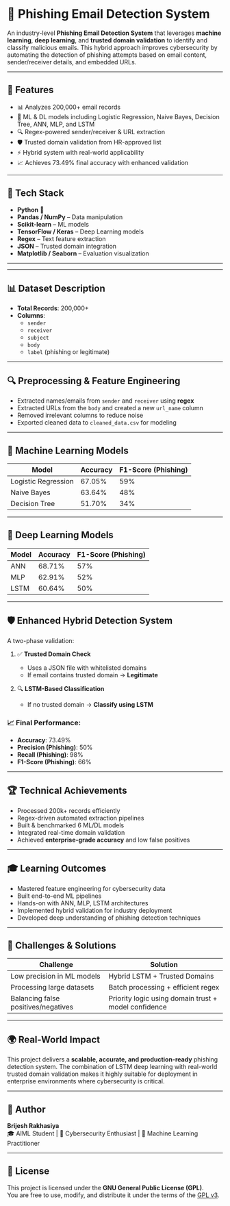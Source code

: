 # 📧 Phishing Email Detection System

An industry-level **Phishing Email Detection System** that leverages **machine learning**, **deep learning**, and **trusted domain validation** to identify and classify malicious emails. This hybrid approach improves cybersecurity by automating the detection of phishing attempts based on email content, sender/receiver details, and embedded URLs.

---

## 🚀 Features

- 📊 Analyzes 200,000+ email records
- 🧠 ML & DL models including Logistic Regression, Naive Bayes, Decision Tree, ANN, MLP, and LSTM
- 🔍 Regex-powered sender/receiver & URL extraction
- 🛡️ Trusted domain validation from HR-approved list
- ⚡ Hybrid system with real-world applicability
- 📈 Achieves 73.49% final accuracy with enhanced validation

---

## 🧱 Tech Stack

- **Python** 🐍  
- **Pandas / NumPy** – Data manipulation  
- **Scikit-learn** – ML models  
- **TensorFlow / Keras** – Deep Learning models  
- **Regex** – Text feature extraction  
- **JSON** – Trusted domain integration  
- **Matplotlib / Seaborn** – Evaluation visualization

---



---

## 📊 Dataset Description

- **Total Records**: 200,000+
- **Columns**:  
  - `sender`  
  - `receiver`  
  - `subject`  
  - `body`  
  - `label` (phishing or legitimate)

---

## 🔍 Preprocessing & Feature Engineering

- Extracted names/emails from `sender` and `receiver` using **regex**
- Extracted URLs from the `body` and created a new `url_name` column
- Removed irrelevant columns to reduce noise
- Exported cleaned data to `cleaned_data.csv` for modeling

---

## 🤖 Machine Learning Models

| Model               | Accuracy | F1-Score (Phishing) |
|--------------------|----------|---------------------|
| Logistic Regression| 67.05%   | 59%                 |
| Naive Bayes        | 63.64%   | 48%                 |
| Decision Tree      | 51.70%   | 34%                 |

---

## 🧠 Deep Learning Models

| Model               | Accuracy | F1-Score (Phishing) |
|--------------------|----------|---------------------|
| ANN                | 68.71%   | 57%                 |
| MLP                | 62.91%   | 52%                 |
| LSTM               | 60.64%   | 50%                 |

---

## 🛡️ Enhanced Hybrid Detection System

A two-phase validation:

1. ✅ **Trusted Domain Check**  
   - Uses a JSON file with whitelisted domains  
   - If email contains trusted domain → **Legitimate**

2. 🔍 **LSTM-Based Classification**  
   - If no trusted domain → **Classify using LSTM**

### 📈 Final Performance:

- **Accuracy**: 73.49%  
- **Precision (Phishing)**: 50%  
- **Recall (Phishing)**: 98%  
- **F1-Score (Phishing)**: 66%  

---

## 🏆 Technical Achievements

- Processed 200k+ records efficiently
- Regex-driven automated extraction pipelines
- Built & benchmarked 6 ML/DL models
- Integrated real-time domain validation
- Achieved **enterprise-grade accuracy** and low false positives

---

## 🎓 Learning Outcomes

- Mastered feature engineering for cybersecurity data
- Built end-to-end ML pipelines
- Hands-on with ANN, MLP, LSTM architectures
- Implemented hybrid validation for industry deployment
- Developed deep understanding of phishing detection techniques

---

## 🧩 Challenges & Solutions

| Challenge                               | Solution                                             |
|----------------------------------------|------------------------------------------------------|
| Low precision in ML models             | Hybrid LSTM + Trusted Domains                        |
| Processing large datasets              | Batch processing + efficient regex                   |
| Balancing false positives/negatives   | Priority logic using domain trust + model confidence |

---

## 🌍 Real-World Impact

This project delivers a **scalable, accurate, and production-ready** phishing detection system. The combination of LSTM deep learning with real-world trusted domain validation makes it highly suitable for deployment in enterprise environments where cybersecurity is critical.

---

## 🙋 Author

**Brijesh Rakhasiya**  
🎓 AIML Student | 🔐 Cybersecurity Enthusiast | 🤖 Machine Learning Practitioner  

---

## 📜 License

This project is licensed under the **GNU General Public License (GPL)**.  
You are free to use, modify, and distribute it under the terms of the [GPL v3](https://www.gnu.org/licenses/gpl-3.0.html).





